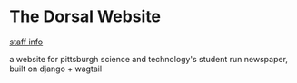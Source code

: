 # The Dorsal Website
[staff info](docs/setup/staff-info.md)

a website for pittsburgh science and technology's student run newspaper, built on django + wagtail
